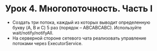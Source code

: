 # Урок 4. Многопоточность. Часть I
* Создать три потока, каждый из которых выводит определенную букву (A, B и C) 5 раз (порядок – ABСABСABС). Используйте wait/notify/notifyAll.
* На серверной стороне сетевого чата реализовать управление потоками через ExecutorService.
